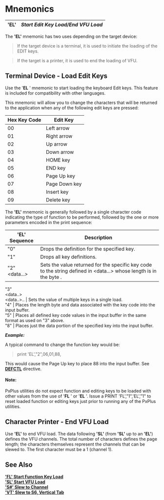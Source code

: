 # Mnemonics 

**'EL'** |  **_Start Edit Key Load/End VFU Load_**  
---|---  
  
The **'EL'** mnemonic has two uses depending on the target device:

> If the target device is a terminal, it is used to initiate the loading of the EDIT keys.

> If the target is a printer, it is used to end the loading of VFU.

## Terminal Device - Load Edit Keys

Use the '**EL** ' mnemonic to start loading the keyboard Edit keys. This feature is included for compatibility with other languages.

This mnemonic will allow you to change the characters that will be returned to the application when any of the following edit keys are pressed:

**Hex Key Code** |  **Edit Key**  
---|---  
$00$ |  Left arrow  
$01$ |  Right arrow  
$02$ |  Up arrow  
$03$ |  Down arrow  
$04$ |  HOME key  
$05$ |  END key  
$06$ |  Page Up key  
$07$ |  Page Down key  
$08$ |  Insert key  
$09$ |  Delete key  
  
The **'EL'** mnemonic is generally followed by a single character code indicating the type of function to be performed, followed by the one or more parameters encoded in the print sequence:

**'EL' Sequence** |  **Description**  
---|---  
"0" <keycode> |  Drops the definition for the specified key.  
"1" |  Drops all key definitions.  
"2" <keycode><len><data...> |  Sets the value returned for the specific key code to the string defined in <data...> whose length is in the byte <len>.  
"3" <cnt>  
<keycode><len><data..>  
<keycode><len><data..>.. |  Sets the value of multiple keys in a single load.  
"4" <keycode> |  Places the length byte and data associated with the key code into the input buffer.  
"5" |  Places all defined key code values in the input buffer in the same format as used on "3" above.  
"8" <keycode> |  Places just the data portion of the specified key into the input buffer.  
  
**_Example:_**

A typical command to change the function key would be:

> print 'EL',"2",$06$,$01$,$88$,

This would cause the Page Up key to place $88$ into the input buffer. See [**DEFCTL**](../directives/defctl.md) directive.

#### **Note:**  
PxPlus utilities do not expect function and editing keys to be loaded with other values from the use of '**FL** ' or '**EL** '. Issue a PRINT 'FL',"1",'EL',"1" to reset loaded function or editing keys just prior to running any of the PxPlus utilities.

## Character Printer - End VFU Load

Use **'EL'** to end VFU load. The data following **'SL'** (from **'SL'** up to an **'EL'**) defines the VFU channels. The total number of characters defines the page length; the characters themselves represent the channels that can be slewed to. The first character must be a 1 (channel 1).

## See Also

[**'FL' Start Function Key Load**](fl.md)  
[**'SL' Start VFU Load**](sl.md)  
**['S#' Slew to Channel](s_.md)**  
**['VT' Slew to S6, Vertical Tab](vt.md)**
